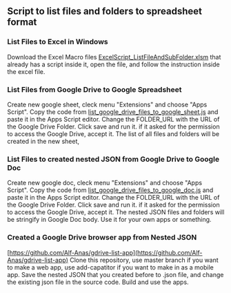 ## Script to list files and folders to spreadsheet format

### List Files to Excel in Windows

Download the Excel Macro files [ExcelScript_ListFileAndSubFolder.xlsm](ExcelScript_ListFileAndSubFolder.xlsm)  that already has a script inside it, open the file, and follow the instruction inside the excel file. 


### List Files from Google Drive to Google Spreadsheet

Create new google sheet, cleck menu "Extensions" and choose "Apps Script". Copy the code from [list_google_drive_files_to_google_sheet.js](list_google_drive_files_to_google_sheet.js) and paste it in the Apps Script editor. Change the FOLDER_URL with the URL of the Google Drive Folder. Click save and run it. if it asked for the permission to access the Google Drive, accept it. The list of all files and folders will be created in the new sheet,


### List Files to created nested JSON from Google Drive to Google Doc

Create new google doc, cleck menu "Extensions" and choose "Apps Script". Copy the code from [list_google_drive_files_to_google_doc.js](list_google_drive_files_to_google_doc.js) and paste it in the Apps Script editor. Change the FOLDER_URL with the URL of the Google Drive Folder. Click save and run it. if it asked for the permission to access the Google Drive, accept it. The nested JSON files and folders will be stringify in Google Doc body. Use it for your own apps or something.


### Created a Google Drive browser app from Nested JSON

[https://github.com/Alf-Anas/gdrive-list-app](https://github.com/Alf-Anas/gdrive-list-app)
Clone this repository, use master branch if you want to make a web app, use add-capatitor if you want to make in as a mobile app.
Save the nested JSON that you created before to .json file, and change the existing json file in the source code. Build and use the apps.
